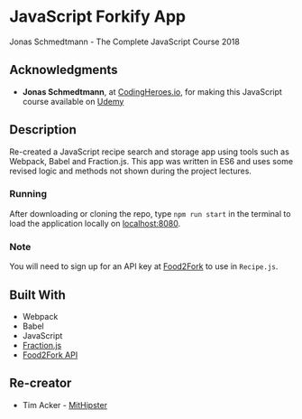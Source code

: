 # JavaScript Forkify App

Jonas Schmedtmann - The Complete JavaScript Course 2018

## Acknowledgments

- **Jonas Schmedtmann**, at [CodingHeroes.io](http://codingheroes.io/index.html), for making this JavaScript course available on [Udemy](https://www.udemy.com/the-complete-javascript-course)

## Description

Re-created a JavaScript recipe search and storage app using tools such as Webpack, Babel and Fraction.js. This app was written in ES6 and uses some revised logic and methods not shown during the project lectures.

### Running

After downloading or cloning the repo, type `npm run start` in the terminal to load the application locally on [localhost:8080](http://localhost:8080/).

### Note

You will need to sign up for an API key at [Food2Fork](https://www.food2fork.com/about/api) to use in `Recipe.js`.

## Built With

- Webpack
- Babel
- JavaScript
- [Fraction.js](https://github.com/infusion/Fraction.js)
- [Food2Fork API](https://www.food2fork.com/about/api)

## Re-creator

- Tim Acker - [MitHipster](https://github.com/MitHipster)
